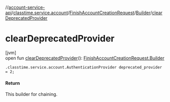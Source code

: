 //[account-service-api](../../../../index.md)/[classtime.service.account](../../index.md)/[FinishAccountCreationRequest](../index.md)/[Builder](index.md)/[clearDeprecatedProvider](clear-deprecated-provider.md)

# clearDeprecatedProvider

[jvm]\
open fun [clearDeprecatedProvider](clear-deprecated-provider.md)(): [FinishAccountCreationRequest.Builder](index.md)

`.classtime.service.account.AuthenticationProvider deprecated_provider = 2;`

#### Return

This builder for chaining.

